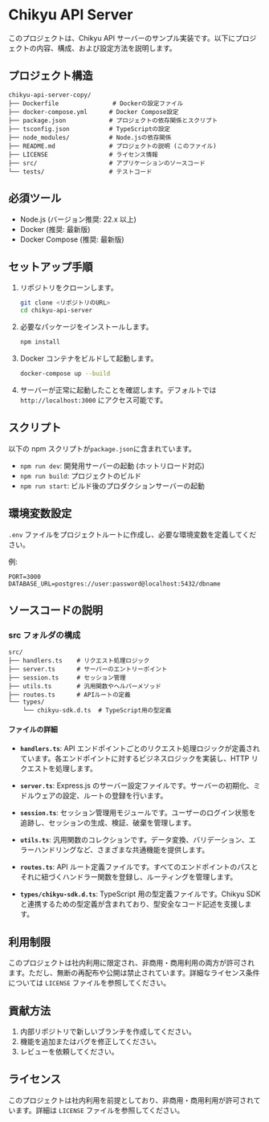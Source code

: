# Chikyu API Server

このプロジェクトは、Chikyu API サーバーのサンプル実装です。以下にプロジェクトの内容、構成、および設定方法を説明します。

## プロジェクト構造

```
chikyu-api-server-copy/
├── Dockerfile               # Dockerの設定ファイル
├── docker-compose.yml      # Docker Compose設定
├── package.json            # プロジェクトの依存関係とスクリプト
├── tsconfig.json           # TypeScriptの設定
├── node_modules/           # Node.jsの依存関係
├── README.md               # プロジェクトの説明 (このファイル)
├── LICENSE                 # ライセンス情報
├── src/                    # アプリケーションのソースコード
└── tests/                  # テストコード
```

## 必須ツール

- Node.js (バージョン推奨: 22.x 以上)
- Docker (推奨: 最新版)
- Docker Compose (推奨: 最新版)

## セットアップ手順

1. リポジトリをクローンします。

   ```bash
   git clone <リポジトリのURL>
   cd chikyu-api-server
   ```

2. 必要なパッケージをインストールします。

   ```bash
   npm install
   ```

3. Docker コンテナをビルドして起動します。

   ```bash
   docker-compose up --build
   ```

4. サーバーが正常に起動したことを確認します。デフォルトでは `http://localhost:3000` にアクセス可能です。

## スクリプト

以下の npm スクリプトが`package.json`に含まれています。

- `npm run dev`: 開発用サーバーの起動 (ホットリロード対応)
- `npm run build`: プロジェクトのビルド
- `npm run start`: ビルド後のプロダクションサーバーの起動

## 環境変数設定

`.env` ファイルをプロジェクトルートに作成し、必要な環境変数を定義してください。

例:

```
PORT=3000
DATABASE_URL=postgres://user:password@localhost:5432/dbname
```

## ソースコードの説明

### src フォルダの構成

```
src/
├── handlers.ts    # リクエスト処理ロジック
├── server.ts      # サーバーのエントリーポイント
├── session.ts     # セッション管理
├── utils.ts       # 汎用関数やヘルパーメソッド
├── routes.ts      # APIルートの定義
└── types/
    └── chikyu-sdk.d.ts  # TypeScript用の型定義
```

#### ファイルの詳細

- **`handlers.ts`**: API エンドポイントごとのリクエスト処理ロジックが定義されています。各エンドポイントに対するビジネスロジックを実装し、HTTP リクエストを処理します。

- **`server.ts`**: Express.js のサーバー設定ファイルです。サーバーの初期化、ミドルウェアの設定、ルートの登録を行います。

- **`session.ts`**: セッション管理用モジュールです。ユーザーのログイン状態を追跡し、セッションの生成、検証、破棄を管理します。

- **`utils.ts`**: 汎用関数のコレクションです。データ変換、バリデーション、エラーハンドリングなど、さまざまな共通機能を提供します。

- **`routes.ts`**: API ルート定義ファイルです。すべてのエンドポイントのパスとそれに紐づくハンドラー関数を登録し、ルーティングを管理します。

- **`types/chikyu-sdk.d.ts`**: TypeScript 用の型定義ファイルです。Chikyu SDK と連携するための型定義が含まれており、型安全なコード記述を支援します。

## 利用制限

このプロジェクトは社内利用に限定され、非商用・商用利用の両方が許可されます。ただし、無断の再配布や公開は禁止されています。詳細なライセンス条件については `LICENSE` ファイルを参照してください。

## 貢献方法

1. 内部リポジトリで新しいブランチを作成してください。
2. 機能を追加またはバグを修正してください。
3. レビューを依頼してください。

## ライセンス

このプロジェクトは社内利用を前提としており、非商用・商用利用が許可されています。詳細は `LICENSE` ファイルを参照してください。
